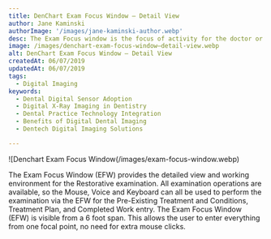 ```yaml
---
title: DenChart Exam Focus Window – Detail View
author: Jane Kaminski
authorImage: '/images/jane-kaminski-author.webp'
desc: The Exam Focus window is the focus of activity for the doctor or hygienist, and allows the user to complete all phases of the Restorative tab efficiently and concisely.
image: /images/denchart-exam-focus-window–detail-view.webp
alt: DenChart Exam Focus Window – Detail View
createdAt: 06/07/2019
updatedAt: 06/07/2019
tags:
  - Digital Imaging
keywords:
  - Dental Digital Sensor Adoption
  - Digital X-Ray Imaging in Dentistry
  - Dental Practice Technology Integration
  - Benefits of Digital Dental Imaging
  - Dentech Digital Imaging Solutions

---
```


![Denchart Exam Focus Window(/images/exam-focus-window.webp)

The Exam Focus Window (EFW) provides the detailed view and working environment for the Restorative examination. All examination operations are available, so the Mouse, Voice and Keyboard can all be used to perform the examination via the EFW for the Pre-Existing Treatment and Conditions, Treatment Plan, and Completed Work entry. The Exam Focus Window (EFW) is visible from a 6 foot span. This allows the user to enter everything from one focal point, no need for extra mouse clicks.